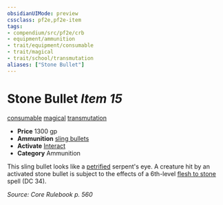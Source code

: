 ```yaml
---
obsidianUIMode: preview
cssclass: pf2e,pf2e-item
tags:
- compendium/src/pf2e/crb
- equipment/ammunition
- trait/equipment/consumable
- trait/magical
- trait/school/transmutation
aliases: ["Stone Bullet"]
---
```

# Stone Bullet *Item 15*  
[consumable](consumable.md)  [magical](magical.md)  [transmutation](transmutation.md)  

- **Price** 1300 gp
- **Ammunition** [sling bullets](sling-bullets.md)
- **Activate** [Interact](interact.md)
- **Category** Ammunition

This sling bullet looks like a [petrified](conditions.md#Petrified) serpent's eye. A creature hit by an activated stone bullet is subject to the effects of a 6th-level [flesh to stone](../../spells/flesh-to-stone.md) spell (DC 34).

*Source: Core Rulebook p. 560*